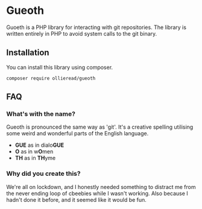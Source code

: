 # Gueoth
Guoeth is a PHP library for interacting with git repositories. The library is written
entirely in PHP to avoid system calls to the git binary.

## Installation

You can install this library using composer.

```
composer require ollieread/gueoth
```

## FAQ

### What's with the name?
Gueoth is pronounced the same way as 'git'. It's a creative spelling utilising some 
weird and wonderful parts of the English language.
 
 - **GUE** as in dialo**GUE**
 - **O** as in w**O**men
 - **TH** as in **TH**yme
 
### Why did you create this?
We're all on lockdown, and I honestly needed something to distract me from the never
ending loop of cbeebies while I wasn't working. Also because I hadn't done it before,
and it seemed like it would be fun.